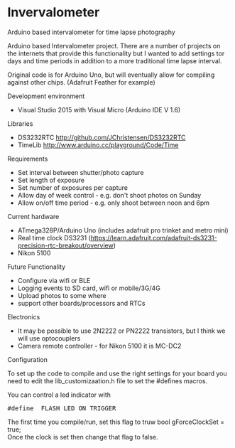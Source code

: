 # Invervalometer
Arduino based intervalometer for time lapse photography

Arduino based Intervalometer project.  There are a number of projects on the internets that provide this functionality but I wanted to add settings tor days and time periods in addition to a more traditional time lapse interval.

Original code is for Arduino Uno, but will eventually allow for compiling against other chips.  (Adafruit Feather for example)  

Development environment

- Visual Studio 2015 with Visual Micro (Arduino IDE V 1.6)

Libraries

- DS3232RTC       http://github.com/JChristensen/DS3232RTC
- TimeLib         http://www.arduino.cc/playground/Code/Time

Requirements

- Set interval between shutter/photo capture
- Set length of exposure
- Set number of exposures per capture 
- Allow day of week control - e.g. don't shoot photos on Sunday
- Allow on/off time period - e.g. only shoot between noon and 6pm

Current hardware

- ATmega328P/Arduino Uno (includes adafruit pro trinket and metro mini)  
- Real time clock DS3231  (https://learn.adafruit.com/adafruit-ds3231-precision-rtc-breakout/overview)
- Nikon 5100

Future Functionality

- Configure via wifi or BLE
- Logging events to SD card, wifi or mobile/3G/4G
- Upload photos to some where
- support other boards/processors and RTCs

Electronics

- It may be possible to use 2N2222 or PN2222 transistors, but I think we will use optocouplers
- Camera remote controller - for Nikon 5100 it is MC-DC2 

Configuration

To set up the code to compile and use the right settings for your board you need to edit the lib_customizaation.h file to set the #defines macros.

You can control a led indicator with 
<pre>#define _FLASH_LED_ON_TRIGGER</pre>


The first time you compile/run, set this flag to truw
  bool gForceClockSet = true;  
 Once the clock is set then change that flag to false.  

